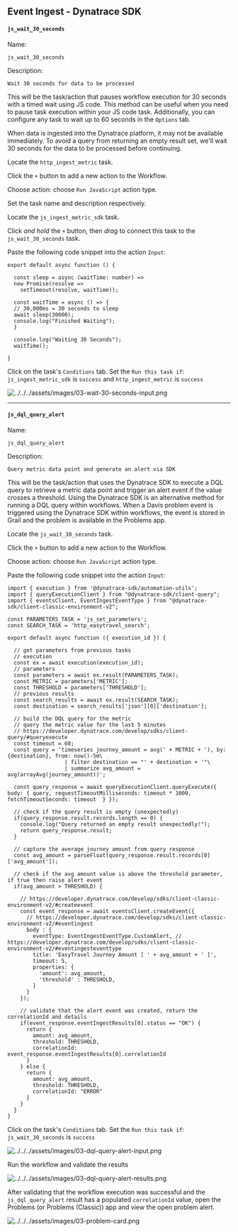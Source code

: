## Event Ingest - Dynatrace SDK

#### `js_wait_30_seconds`
Name:
```text
js_wait_30_seconds
```
Description:
```text
Wait 30 seconds for data to be processed
```

This will be the task/action that pauses workflow execution for 30 seconds with a timed wait using JS code.  This method can be useful when you need to pause task execution within your JS code task.  Additionally, you can configure any task to wait up to 60 seconds in the `Options` tab.

When data is ingested into the Dynatrace platform, it may not be available immediately.  To avoid a query from returning an empty result set, we'll wait 30 seconds for the data to be processed before continuing.

Locate the `http_ingest_metric` task.

Click the `+` button to add a new action to the Workflow.

Choose action: choose `Run JavaScript` action type.

Set the task name and description respectively.

Locate the `js_ingest_metric_sdk` task.

Click *and hold* the `+` button, then *drag* to connect this task to the `js_wait_30_seconds` task.

Paste the following code snippet into the action `Input`:
```
export default async function () {

  const sleep = async (waitTime: number) =>
  new Promise(resolve =>
    setTimeout(resolve, waitTime));
  
  const waitTime = async () => {
  // 30,000ms = 30 seconds to sleep
  await sleep(30000);
  console.log("Finished Waiting");
  }

  console.log("Waiting 30 Seconds");
  waitTime();
  
}
```

Click on the task's `Conditions` tab.  Set the `Run this task if`: `js_ingest_metric_sdk` is `success` and `http_ingest_metric` is `success`

![../../../assets/images/03-wait-30-seconds-input.png](../../../assets/images/03-wait-30-seconds-input.png)

---
#### `js_dql_query_alert`
Name:
```text
js_dql_query_alert
```
Description:
```text
Query metric data point and generate an alert via SDK
```

This will be the task/action that uses the Dynatrace SDK to execute a DQL query to retrieve a metric data point and trigger an alert event if the value crosses a threshold.  Using the Dynatrace SDK is an alternative method for running a DQL query within workflows.  When a Davis problem event is triggered using the Dynatrace SDK within workflows, the event is stored in Grail and the problem is available in the Problems app.

Locate the `js_wait_30_seconds` task.

Click the `+` button to add a new action to the Workflow.

Choose action: choose `Run JavaScript` action type.

Paste the following code snippet into the action `Input`:
```
import { execution } from '@dynatrace-sdk/automation-utils';
import { queryExecutionClient } from "@dynatrace-sdk/client-query";
import { eventsClient, EventIngestEventType } from "@dynatrace-sdk/client-classic-environment-v2";

const PARAMETERS_TASK = 'js_set_parameters';
const SEARCH_TASK = 'http_easytravel_search';

export default async function ({ execution_id }) {

  // get parameters from previous tasks
  // execution
  const ex = await execution(execution_id);
  // parameters
  const parameters = await ex.result(PARAMETERS_TASK);
  const METRIC = parameters['METRIC'];
  const THRESHOLD = parameters['THRESHOLD'];
  // previous results
  const search_results = await ex.result(SEARCH_TASK);
  const destination = search_results['json'][0]['destination'];
  
  // build the DQL query for the metric
  // query the metric value for the last 5 minutes
  // https://developer.dynatrace.com/develop/sdks/client-query/#queryexecute
  const timeout = 60;
  const query = 'timeseries journey_amount = avg(' + METRIC + '), by: {destination}, from: now()-5m\
                  | filter destination == "' + destination + '"\
                  | summarize avg_amount = avg(arrayAvg(journey_amount))';
  
  const query_response = await queryExecutionClient.queryExecute({ body: { query, requestTimeoutMilliseconds: timeout * 1000, fetchTimeoutSeconds: timeout  } });

  // check if the query result is empty (unexpectedly)
  if(query_response.result.records.length == 0) {
    console.log("Query returned an empty result unexpectedly!");
    return query_response.result;
  }

  // capture the average journey amount from query response
  const avg_amount = parseFloat(query_response.result.records[0]['avg_amount']);

  // check if the avg amount value is above the threshold parameter, if true then raise alert event
  if(avg_amount > THRESHOLD) {

    // https://developer.dynatrace.com/develop/sdks/client-classic-environment-v2/#createevent
    const event_response = await eventsClient.createEvent({
      // https://developer.dynatrace.com/develop/sdks/client-classic-environment-v2/#eventingest
      body : {
        eventType: EventIngestEventType.CustomAlert, // https://developer.dynatrace.com/develop/sdks/client-classic-environment-v2/#eventingesteventtype
        title: 'EasyTravel Journey Amount [ ' + avg_amount + ' ]',
        timeout: 5,
        properties: {
          'amount': avg_amount,
          'threshold' : THRESHOLD,
        }
      }
    });
    
    // validate that the alert event was created, return the correlationId and details
    if(event_response.eventIngestResults[0].status == "OK") {
      return {
        amount: avg_amount,
        threshold: THRESHOLD,
        correlationId: event_response.eventIngestResults[0].correlationId
      }
    } else {
      return {
        amount: avg_amount,
        threshold: THRESHOLD,
        correlationId: "ERROR"
      }
    }
  }
}
```

Click on the task's `Conditions` tab.  Set the `Run this task if`: `js_wait_30_seconds` is `success`

![../../../assets/images/03-dql-query-alert-input.png](../../../assets/images/03-dql-query-alert-input.png)

Run the workflow and validate the results

![../../../assets/images/03-dql-query-alert-results.png](../../../assets/images/03-dql-query-alert-results.png)

After validating that the workflow execution was successful and the `js_dql_query_alert` result has a populated `correlationId` value, open the Problems (or Problems (Classic)) app and view the open problem alert.

![../../../assets/images/03-problem-card.png](../../../assets/images/03-problem-card.png)